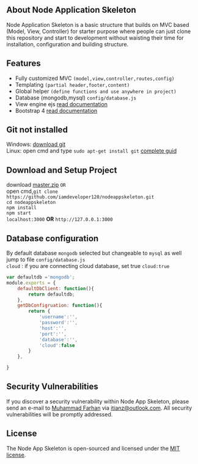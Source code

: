 ## About Node Application Skeleton

Node Application Skeleton is a basic structure that builds on MVC based (Model, View, Controller) for starter purpose where people can just clone this repository and start to development without waisting their time for installation, configuration and building structure.  

## Features
- Fully customized MVC `(model,view,controller,routes,config)`
- Templating `(partial header,footer,content)`
- Global helper `(define functions and use anywhere in project)`
- Database (mongodb,mysql) `config/database.js`
- View engine ejs [read documentation](https://ejs.co/#install)
- Bootstrap 4 [read documentation](https://getbootstrap.com/docs/4.1/getting-started/introduction/)

## Git not installed  
Windows: [download git](https://git-scm.com/download/win)  
Linux: open cmd and type  `sudo apt-get install git` [complete guid](https://www.liquidweb.com/kb/install-git-ubuntu-16-04-lts/)

## Download and Setup Project  
download [master.zip](https://github.com/iamdeveloper120/nodeappskeleton/archive/master.zip) `OR`  
open cmd,`git clone https://github.com/iamdeveloper120/nodeappskeleton.git`    
`cd nodeappskeleton`  
`npm install`  
`npm start`  
`localhost:3000` **OR** `http://127.0.0.1:3000`  

## Database configuration
By default database `mongodb` selected but changeable to `mysql` as well  
jump to file `config/database.js`  
`cloud` : if you are connecting cloud database, set true `cloud:true`
```javascript
var defaultdb ='mongodb';
module.exports = {
    defaultDbClient: function(){
        return defaultdb;
    },
    getDbConfigruation: function(){
        return {
            'username':'',
            'password':'',
            'host':'',
            'port':'',
            'database':'',
            'cloud':false
        }
    },

}
```
## Security Vulnerabilities  
If you discover a security vulnerability within Node App Skeleton, please send an e-mail to [Muhammad Farhan](https://www.linkedin.com/in/iamdeveloper120/) via [itianz@outlook.com](mailto:itianz@outlook.com). All security vulnerabilities will be promptly addressed.

## License  
The Node App Skeleton is open-sourced and licensed under the [MIT license](https://opensource.org/licenses/MIT).

